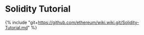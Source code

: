 # Solidity Tutorial

{% include "git+https://github.com/ethereum/wiki.wiki.git/Solidity-Tutorial.md" %}